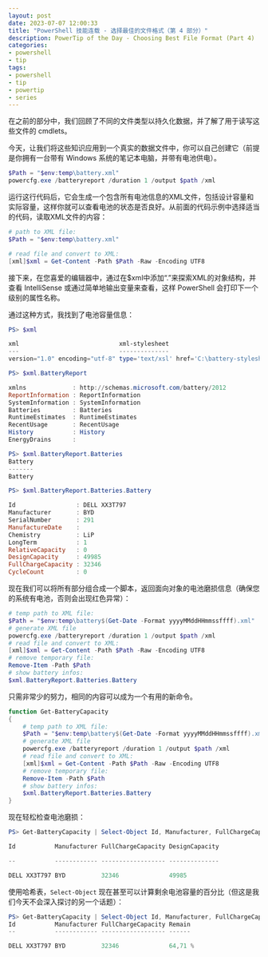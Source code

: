 ```yaml
---
layout: post
date: 2023-07-07 12:00:33
title: "PowerShell 技能连载 - 选择最佳的文件格式（第 4 部分）"
description: PowerTip of the Day - Choosing Best File Format (Part 4)
categories:
- powershell
- tip
tags:
- powershell
- tip
- powertip
- series
---
```

在之前的部分中，我们回顾了不同的文件类型以持久化数据，并了解了用于读写这些文件的 cmdlets。

今天，让我们将这些知识应用到一个真实的数据文件中，你可以自己创建它（前提是你拥有一台带有 Windows 系统的笔记本电脑，并带有电池供电）。

```powershell
$Path = "$env:temp\battery.xml"
powercfg.exe /batteryreport /duration 1 /output $path /xml
```

运行这行代码后，它会生成一个包含所有电池信息的XML文件，包括设计容量和实际容量，这样你就可以查看电池的状态是否良好。从前面的代码示例中选择适当的代码，读取XML文件的内容：

```powershell
# path to XML file:
$Path = "$env:temp\battery.xml"

# read file and convert to XML:
[xml]$xml = Get-Content -Path $Path -Raw -Encoding UTF8
```

接下来，在您喜爱的编辑器中，通过在$xml中添加“.”来探索XML的对象结构，并查看 IntelliSense 或通过简单地输出变量来查看，这样 PowerShell 会打印下一个级别的属性名称。

通过这种方式，我找到了电池容量信息：

```powershell
PS> $xml

xml                            xml-stylesheet                                   BatteryReport
---                            --------------                                   -------------
version="1.0" encoding="utf-8" type='text/xsl' href='C:\battery-stylesheet.xsl' BatteryReport

PS> $xml.BatteryReport

xmlns             : http://schemas.microsoft.com/battery/2012
ReportInformation : ReportInformation
SystemInformation : SystemInformation
Batteries         : Batteries
RuntimeEstimates  : RuntimeEstimates
RecentUsage       : RecentUsage
History           : History
EnergyDrains      :

PS> $xml.BatteryReport.Batteries
Battery
-------
Battery

PS> $xml.BatteryReport.Batteries.Battery

Id                 : DELL XX3T797
Manufacturer       : BYD
SerialNumber       : 291
ManufactureDate    :
Chemistry          : LiP
LongTerm           : 1
RelativeCapacity   : 0
DesignCapacity     : 49985
FullChargeCapacity : 32346
CycleCount         : 0
```

现在我们可以将所有部分组合成一个脚本，返回面向对象的电池磨损信息（确保您的系统有电池，否则会出现红色异常）：

```powershell
# temp path to XML file:
$Path = "$env:temp\battery$(Get-Date -Format yyyyMMddHHmmssffff).xml"
# generate XML file
powercfg.exe /batteryreport /duration 1 /output $path /xml
# read file and convert to XML:
[xml]$xml = Get-Content -Path $Path -Raw -Encoding UTF8
# remove temporary file:
Remove-Item -Path $Path
# show battery infos:
$xml.BatteryReport.Batteries.Battery
```

只需非常少的努力，相同的内容可以成为一个有用的新命令。

```powershell
function Get-BatteryCapacity
{
    # temp path to XML file:
    $Path = "$env:temp\battery$(Get-Date -Format yyyyMMddHHmmssffff).xml"
    # generate XML file
    powercfg.exe /batteryreport /duration 1 /output $path /xml
    # read file and convert to XML:
    [xml]$xml = Get-Content -Path $Path -Raw -Encoding UTF8
    # remove temporary file:
    Remove-Item -Path $Path
    # show battery infos:
    $xml.BatteryReport.Batteries.Battery
}
```

现在轻松检查电池磨损：

```powershell
PS> Get-BatteryCapacity | Select-Object Id, Manufacturer, FullChargeCapacity, DesignCapacity

Id           Manufacturer FullChargeCapacity DesignCapacity

--           ------------ ------------------ --------------

DELL XX3T797 BYD          32346              49985
```

使用哈希表，`Select-Object` 现在甚至可以计算剩余电池容量的百分比（但这是我们今天不会深入探讨的另一个话题）：

```powershell
PS> Get-BatteryCapacity | Select-Object Id, Manufacturer, FullChargeCapacity, @{N='Remain';E={'{0:P}' -f ($_.FullChargeCapacity/$_.DesignCapacity)}}
Id           Manufacturer FullChargeCapacity Remain
--           ------------ ------------------ ------

DELL XX3T797 BYD          32346              64,71 %
```
<!--本文国际来源：[Choosing Best File Format (Part 4)](https://blog.idera.com/database-tools/choosing-best-file-format-part-4/)-->


